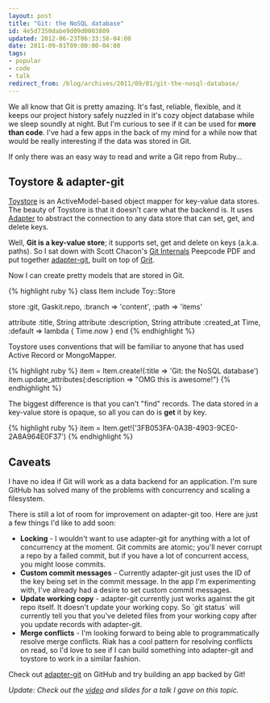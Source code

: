 ```yaml
---
layout: post
title: "Git: the NoSQL database"
id: 4e5d7350dabe9d09d0003809
updated: 2012-06-23T06:33:56-04:00
date: 2011-09-01T09:00:00-04:00
tags:
- popular
- code
- talk
redirect_from: /blog/archives/2011/09/01/git-the-nosql-database/
---
```


We all know that Git is pretty amazing. It's fast, reliable, flexible, and it keeps our project history safely nuzzled in it's cozy object database while we sleep soundly at night. But I'm curious to see if it can be used for **more than code**. I've had a few apps in the back of my mind for a while now that would be really interesting if the data was stored in Git.

If only there was an easy way to read and write a Git repo from Ruby…

Toystore & adapter-git
----------------------

[Toystore](https://github.com/jnunemaker/toystore) is an ActiveModel-based object mapper for key-value data stores. The beauty of Toystore is that it doesn't care what the backend is. It uses [Adapter](https://github.com/jnunemaker/adapter) to abstract the connection to any data store that can set, get, and delete keys.

Well, **Git is a key-value store**; it supports set, get and delete on keys (a.k.a. paths). So I sat down with Scott Chacon's [Git Internals](http://peepcode.com/products/git-internals-pdf) Peepcode PDF and put together [adapter-git](https://github.com/bkeepers/adapter-git), built on top of [Grit](https://github.com/mojombo/grit).

Now I can create pretty models that are stored in Git.

{% highlight ruby %}
class Item
  include Toy::Store

  store :git, Gaskit.repo,
    :branch => 'content',
    :path   => 'items'

  attribute :title,       String
  attribute :description, String
  attribute :created_at   Time, :default => lambda { Time.now }
end
{% endhighlight %}

Toystore uses conventions that will be familiar to anyone that has used Active Record or MongoMapper.

{% highlight ruby %}
item = Item.create!(:title => 'Git: the NoSQL database')
item.update_attributes(:description => "OMG this is awesome!")
{% endhighlight %}

The biggest difference is that you can't "find" records. The data stored in a key-value store is opaque, so all you can do is **get** it by key.

{% highlight ruby %}
item = Item.get!('3FB053FA-0A3B-4903-9CE0-2A8A964E0F37')
{% endhighlight %}

Caveats
-------

I have no idea if Git will work as a data backend for an application. I'm sure GitHub has solved many of the problems with concurrency and scaling a filesystem.

There is still a lot of room for improvement on adapter-git too. Here are just a few things I'd like to add soon:

-   **Locking** - I wouldn't want to use adapter-git for anything with a lot of concurrency at the moment. Git commits are atomic; you'll never corrupt a repo by a failed commit, but if you have a lot of concurrent access, you might loose commits.
-   **Custom commit messages** - Currently adapter-git just uses the ID of the key being set in the commit message. In the app I'm experimenting with, I've already had a desire to set custom commit messages.
-   **Update working copy** - adapter-git currently just works against the git repo itself. It doesn't update your working copy. So \`git status\` will currently tell you that you've deleted files from your working copy after you update records with adapter-git.
-   **Merge conflicts** - I'm looking forward to being able to programmatically resolve merge conflicts. Riak has a cool pattern for resolving conflicts on read, so I'd love to see if I can build something into adapter-git and toystore to work in a similar fashion.

Check out [adapter-git](https://github.com/bkeepers/adapter-git) on GitHub and try building an app backed by Git!

*Update: Check out the [video](http://vimeo.com/44458223) and slides for a talk I gave on this topic.*

<script async class="speakerdeck-embed" data-id="4f926da9cb4cd0001f00a1ff" data-ratio="1.3333333333333333" src="//speakerdeck.com/assets/embed.js">
</script>
